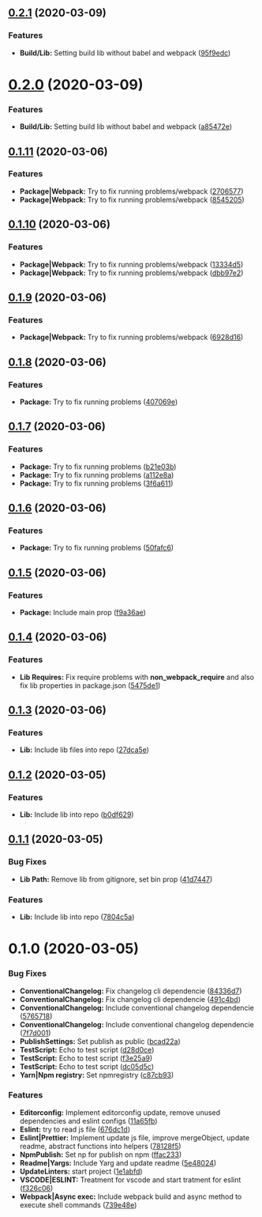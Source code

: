 ## [0.2.1](https://github.com/venturalp/update-linters/compare/v0.2.0...v0.2.1) (2020-03-09)


### Features

* **Build/Lib:** Setting build lib without babel and webpack ([95f9edc](https://github.com/venturalp/update-linters/commit/95f9edcde45c7fd6f9cf0f4b5d5d1c3b3c6a182c))



# [0.2.0](https://github.com/venturalp/update-linters/compare/v0.1.11...v0.2.0) (2020-03-09)


### Features

* **Build/Lib:** Setting build lib without babel and webpack ([a85472e](https://github.com/venturalp/update-linters/commit/a85472ebb3e6d4145ea4c26335dccd05d2fcce39))



## [0.1.11](https://github.com/venturalp/update-linters/compare/v0.1.10...v0.1.11) (2020-03-06)


### Features

* **Package|Webpack:** Try to fix running problems/webpack ([2706577](https://github.com/venturalp/update-linters/commit/270657734912cc4e057f03dd858b0cd1dcac4ba2))
* **Package|Webpack:** Try to fix running problems/webpack ([8545205](https://github.com/venturalp/update-linters/commit/854520510965d463b472682970bb7a24855a2301))



## [0.1.10](https://github.com/venturalp/update-linters/compare/v0.1.9...v0.1.10) (2020-03-06)


### Features

* **Package|Webpack:** Try to fix running problems/webpack ([13334d5](https://github.com/venturalp/update-linters/commit/13334d52f715ff7a318a6f756b996b5f9ca87d3c))
* **Package|Webpack:** Try to fix running problems/webpack ([dbb97e2](https://github.com/venturalp/update-linters/commit/dbb97e2b561533be9f03130623331562e3e65905))



## [0.1.9](https://github.com/venturalp/update-linters/compare/v0.1.8...v0.1.9) (2020-03-06)


### Features

* **Package|Webpack:** Try to fix running problems/webpack ([6928d16](https://github.com/venturalp/update-linters/commit/6928d1616f56a9caac90b2c24354d948dd3f3b5c))



## [0.1.8](https://github.com/venturalp/update-linters/compare/v0.1.7...v0.1.8) (2020-03-06)


### Features

* **Package:** Try to fix running problems ([407069e](https://github.com/venturalp/update-linters/commit/407069e03cbf50439f86ac1fc04e1a010e277c4e))



## [0.1.7](https://github.com/venturalp/update-linters/compare/v0.1.6...v0.1.7) (2020-03-06)


### Features

* **Package:** Try to fix running problems ([b21e03b](https://github.com/venturalp/update-linters/commit/b21e03be24e6fcc8a56d3525589c0567b5c88022))
* **Package:** Try to fix running problems ([a112e8a](https://github.com/venturalp/update-linters/commit/a112e8a97a4013b8be12719b053adbe78c9c3bb5))
* **Package:** Try to fix running problems ([3f6a611](https://github.com/venturalp/update-linters/commit/3f6a61111da06cc1be82b55ffaaf213cd06ec60c))



## [0.1.6](https://github.com/venturalp/update-linters/compare/v0.1.5...v0.1.6) (2020-03-06)


### Features

* **Package:** Try to fix running problems ([50fafc6](https://github.com/venturalp/update-linters/commit/50fafc699bb94181b186350f0d438e3ce63e42e7))



## [0.1.5](https://github.com/venturalp/update-linters/compare/v0.1.4...v0.1.5) (2020-03-06)


### Features

* **Package:** Include main prop ([f9a36ae](https://github.com/venturalp/update-linters/commit/f9a36aeefd23a013f846a698389a43253d8c9810))



## [0.1.4](https://github.com/venturalp/update-linters/compare/v0.1.3...v0.1.4) (2020-03-06)


### Features

* **Lib Requires:** Fix require problems with __non_webpack_require__ and also fix lib properties in package.json ([5475de1](https://github.com/venturalp/update-linters/commit/5475de15ecebbc22344775799d14b0f0a3354c4f))



## [0.1.3](https://github.com/venturalp/update-linters/compare/v0.1.2...v0.1.3) (2020-03-06)


### Features

* **Lib:** Include lib files into repo ([27dca5e](https://github.com/venturalp/update-linters/commit/27dca5e71d311c6232a3d4ee334dc794f7863ad1))



## [0.1.2](https://github.com/venturalp/update-linters/compare/v0.1.1...v0.1.2) (2020-03-05)


### Features

* **Lib:** Include lib into repo ([b0df629](https://github.com/venturalp/update-linters/commit/b0df629776483cbfdbebb748c8baf64faf7ec58c))



## [0.1.1](https://github.com/venturalp/update-linters/compare/v0.1.0...v0.1.1) (2020-03-05)


### Bug Fixes

* **Lib Path:** Remove lib from gitignore, set bin prop ([41d7447](https://github.com/venturalp/update-linters/commit/41d7447eca140b08cccf1b845718b702c58b6d1e))


### Features

* **Lib:** Include lib into repo ([7804c5a](https://github.com/venturalp/update-linters/commit/7804c5a939a96b0c3554eafb4c7a4bb3439637fe))



# 0.1.0 (2020-03-05)


### Bug Fixes

* **ConventionalChangelog:** Fix changelog cli dependencie ([84336d7](https://github.com/venturalp/update-linters/commit/84336d7d1a2ceac098e013b39257314240b50cc4))
* **ConventionalChangelog:** Fix changelog cli dependencie ([491c4bd](https://github.com/venturalp/update-linters/commit/491c4bd95b01176c0fe76bc4f5c04f9c9f1a9e21))
* **ConventionalChangelog:** Include conventional changelog dependencie ([5765718](https://github.com/venturalp/update-linters/commit/57657183239e648645dbaf349c57f4ba86f509b7))
* **ConventionalChangelog:** Include conventional changelog dependencie ([7f7d001](https://github.com/venturalp/update-linters/commit/7f7d0014642a5b97a9a6ea73f7875606336f03b1))
* **PublishSettings:** Set publish as public ([bcad22a](https://github.com/venturalp/update-linters/commit/bcad22a81645619042f182789ada6e8827519654))
* **TestScript:** Echo to test script ([d28d0ce](https://github.com/venturalp/update-linters/commit/d28d0ce0843086bcf607723bfff6d81d994f56ef))
* **TestScript:** Echo to test script ([f3e25a9](https://github.com/venturalp/update-linters/commit/f3e25a93026a8ea93877a536f5b17c0a5ba1337c))
* **TestScript:** Echo to test script ([dc05d5c](https://github.com/venturalp/update-linters/commit/dc05d5cc5b8d5d5765340e1e75dd1775e45ca104))
* **Yarn|Npm registry:** Set npmregistry ([c87cb93](https://github.com/venturalp/update-linters/commit/c87cb938cc4eea45b832ec2d61eb3c3671db0919))


### Features

* **Editorconfig:** Implement editorconfig update, remove unused dependencies and eslint configs ([11a65fb](https://github.com/venturalp/update-linters/commit/11a65fbb23d571cf8a2c3b81383df74d8fb12cec))
* **Eslint:** try to read js file ([676dc1d](https://github.com/venturalp/update-linters/commit/676dc1da857f199632217be8a403b030ac5603ea))
* **Eslint|Prettier:** Implement update js file, improve mergeObject, update readme, abstract functions into helpers ([78128f5](https://github.com/venturalp/update-linters/commit/78128f5c5808524845476bcffa64c58429daaef3))
* **NpmPublish:** Set np for publish on npm ([ffac233](https://github.com/venturalp/update-linters/commit/ffac233ba1a1d3c5250ab910fb59f8a8bc883c70))
* **Readme|Yargs:** Include Yarg and update readme ([5e48024](https://github.com/venturalp/update-linters/commit/5e4802403aa6204cfd28980ecdbb3cdbb34526e0))
* **UpdateLinters:** start project ([1e1abfd](https://github.com/venturalp/update-linters/commit/1e1abfdfd702a3adc3d3ccb4b256d6b07eba1a6f))
* **VSCODE|ESLINT:** Treatment for vscode and start tratment for eslint ([f326c06](https://github.com/venturalp/update-linters/commit/f326c06cb80db893b77fbebb008e1b5d6a974876))
* **Webpack|Async exec:** Include webpack build and async method to execute shell commands ([739e48e](https://github.com/venturalp/update-linters/commit/739e48ea2ac677e1d7787a3eb626cece8d5304b0))



